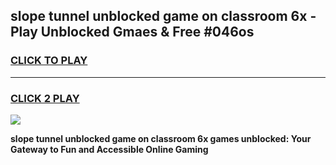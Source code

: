 
## slope tunnel unblocked game on classroom 6x - Play Unblocked Gmaes & Free #046os
<h3>
<a href="https://news.freeplayer.one?title=slope_tunnel_unblocked_game_on_classroom_6x&ref=03M">CLICK TO PLAY</a></h3>
<hr>

<h3>
<a href="https://news.freeplayer.one?title=slope_tunnel_unblocked_game_on_classroom_6x&ref=03M">CLICK 2 PLAY</a>
  
</h3>

<a href="https://news.freeplayer.one?title=slope_tunnel_unblocked_game_on_classroom_6x&ref=03M"><img src="https://clearcache.store/games.png"></a>


**slope tunnel unblocked game on classroom 6x games unblocked: Your Gateway to Fun and Accessible Online Gaming**
